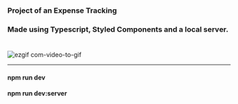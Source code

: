 ### Project of an Expense Tracking
### Made using Typescript, Styled Components and a local server.
#

![ezgif com-video-to-gif](https://user-images.githubusercontent.com/101182223/224070026-caa8aa3b-cd00-437c-bfdc-f574acc07558.gif)


----
#### npm run dev
#### npm run dev:server
